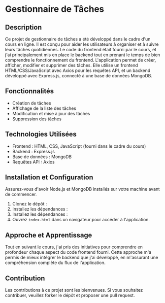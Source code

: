 # Gestionnaire de Tâches

## Description

Ce projet de gestionnaire de tâches a été développé dans le cadre d'un cours en ligne. Il est conçu pour aider les utilisateurs à organiser et à suivre leurs tâches quotidiennes. Le code du frontend était fourni par le cours, et j'ai principalement mis en place le backend tout en prenant le temps de bien comprendre le fonctionnement du frontend. L'application permet de créer, afficher, modifier et supprimer des tâches. Elle utilise un frontend HTML/CSS/JavaScript avec Axios pour les requêtes API, et un backend développé avec Express.js, connecté à une base de données MongoDB.

## Fonctionnalités

- Création de tâches
- Affichage de la liste des tâches
- Modification et mise à jour des tâches
- Suppression des tâches

## Technologies Utilisées

- Frontend : HTML, CSS, JavaScript (fourni dans le cadre du cours)
- Backend : Express.js
- Base de données : MongoDB
- Requêtes API : Axios

## Installation et Configuration

Assurez-vous d'avoir Node.js et MongoDB installés sur votre machine avant de commencer.

1. Clonez le dépôt :
2. Installez les dépendances :
2. Installez les dépendances :
4. Ouvrez `index.html` dans un navigateur pour accéder à l'application.

## Approche et Apprentissage

Tout en suivant le cours, j'ai pris des initiatives pour comprendre en profondeur chaque aspect du code frontend fourni. Cette approche m'a permis de mieux intégrer le backend que j'ai développé, en m'assurant une compréhension complète du flux de l'application.

## Contribution

Les contributions à ce projet sont les bienvenues. Si vous souhaitez contribuer, veuillez forker le dépôt et proposer une pull request.


